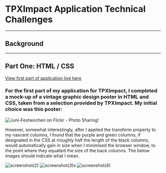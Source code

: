# TPXImpact Application Technical Challenges

---

## Background

---

## Part One: HTML / CSS

[View first part of application live here](https://dominicsimpson.github.io/tpximpactapplication)

### For the first part of my application for TPXImpact, I completed a mock-up of a vintage graphic design poster in HTML and CSS, taken from a selection provided by TPXImpact. My initial choice was this poster:

![Juni-Festwochen on Flickr - Photo Sharing!](https://user-images.githubusercontent.com/52511353/205154353-55b4868f-d7ae-4ed3-a519-fc56ccb027d9.jpg)

However, somewhat interestingly, after I applied the transform property to my nascent columns, I found that the purple and green columns, if designated in the CSS at rroughly half the length of the black columns, would automatically gain in size when I minimised the browser window, to the point where they equalled the size of the back columns. The below images should indicate what I mean. 

![screenshot(2)](https://user-images.githubusercontent.com/52511353/205155599-52ce7c4f-228d-458d-8fc3-479144ee1c6a.png)
![screenshot(3)](https://user-images.githubusercontent.com/52511353/205155724-75d70bd0-aaa4-43fa-ad97-2a15a7c9b46e.png)s
![screenshot(4)](https://user-images.githubusercontent.com/52511353/205155923-dcd63a59-195f-4063-8146-1e55308a7ac1.png)



